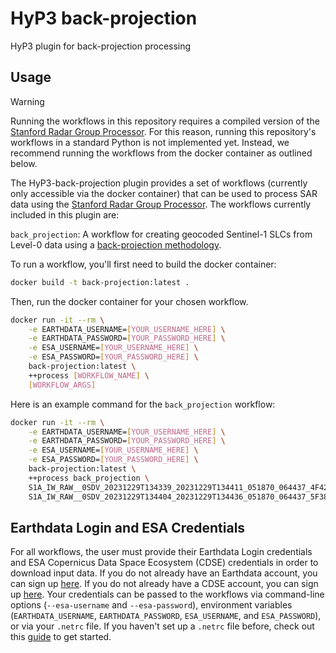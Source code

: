 # HyP3 back-projection

HyP3 plugin for back-projection processing

## Usage
> [!WARNING]
> Running the workflows in this repository requires a compiled version of the [Stanford Radar Group Processor](https://github.com/asfhyp3/back-projection). For this reason, running this repository's workflows in a standard Python is not implemented yet. Instead, we recommend running the workflows from the docker container as outlined below.

The HyP3-back-projection plugin provides a set of workflows (currently only accessible via the docker container) that can be used to process SAR data using the [Stanford Radar Group Processor](https://github.com/asfhyp3/back-projection). The workflows currently included in this plugin are:

`back_projection`: A workflow for creating geocoded Sentinel-1 SLCs from Level-0 data using a [back-projection methodology](https://doi.org/10.1109/LGRS.2017.2753580).

To run a workflow, you'll first need to build the docker container:
```bash
docker build -t back-projection:latest .
```
Then, run the docker container for your chosen workflow.
```bash
docker run -it --rm \
    -e EARTHDATA_USERNAME=[YOUR_USERNAME_HERE] \
    -e EARTHDATA_PASSWORD=[YOUR_PASSWORD_HERE] \
    -e ESA_USERNAME=[YOUR_USERNAME_HERE] \
    -e ESA_PASSWORD=[YOUR_PASSWORD_HERE] \
    back-projection:latest \
    ++process [WORKFLOW_NAME] \
    [WORKFLOW_ARGS]
```
Here is an example command for the `back_projection` workflow:
```bash
docker run -it --rm \
    -e EARTHDATA_USERNAME=[YOUR_USERNAME_HERE] \
    -e EARTHDATA_PASSWORD=[YOUR_PASSWORD_HERE] \
    -e ESA_USERNAME=[YOUR_USERNAME_HERE] \
    -e ESA_PASSWORD=[YOUR_PASSWORD_HERE] \
    back-projection:latest \
    ++process back_projection \
    S1A_IW_RAW__0SDV_20231229T134339_20231229T134411_051870_064437_4F42-RAW \
    S1A_IW_RAW__0SDV_20231229T134404_20231229T134436_051870_064437_5F38-RAW
```

## Earthdata Login and ESA Credentials

For all workflows, the user must provide their Earthdata Login credentials and ESA Copernicus Data Space Ecosystem (CDSE) credentials in order to download input data.
If you do not already have an Earthdata account, you can sign up [here](https://urs.earthdata.nasa.gov/home).
If you do not already have a CDSE account, you can sign up [here](https://dataspace.copernicus.eu).
Your credentials can be passed to the workflows via command-line options (`--esa-username` and  `--esa-password`), environment variables
(`EARTHDATA_USERNAME`, `EARTHDATA_PASSWORD`, `ESA_USERNAME`, and `ESA_PASSWORD`), or via your `.netrc` file. If you haven't set up a `.netrc` file
before, check out this [guide](https://harmony.earthdata.nasa.gov/docs#getting-started) to get started.
